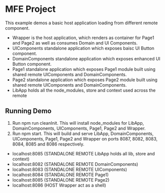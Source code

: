# MFE Project

This example demos a basic host application loading from different remote component.

- Wrapper is the host application, which renders as container for Page1 and Page2 as well as consumes Domain and UI Components.
- UIComponents standalone application which exposes baisc UI Button component.
- DomainComponents standalone application which exposes enhanced UI Button component.
- Page1 standalone application which exposes Page1 module built using shared remote UIComponents and DomainComponents.
- Page2 standalone application which exposes Page2 module built using shared remote UIComponents and DomainComponents.
- LibApp holds all the node_modules, store and context used across the remote

## Running Demo

1. Run npm run cleanInit. This will install node_modules for LibApp, DomainComponents, UIComponents, Page1, Page2 and Wrapper.
2. Run npm start. This will build and serve LibApp, DomainComponents, UIComponents, Page1, Page2 and Wrapper on ports 8087, 8082, 8083, 8084, 8085 and 8086 respectively.

- localhost:8085 (STANDALONE REMOTE LibApp holds all lib, store and context)
- localhost:8082 (STANDALONE REMOTE DomainComponents)
- localhost:8083 (STANDALONE REMOTE UIComponents)
- localhost:8084 (STANDALONE REMOTE Page1)
- localhost:8085 (STANDALONE REMOTE Page2)
- localhost:8086 (HOST Wrapper act as a shell)
